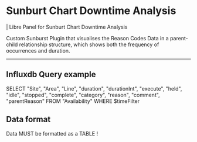 # Sunburt Chart Downtime Analysis

| Libre Panel for Sunburt Chart Downtime Analysis

Custom Sunburst Plugin that visualises the Reason Codes Data in a parent-child relationship structure, which shows both the frequency of occurrences and duration.

------

## Influxdb Query example

SELECT "Site", "Area", "Line", "duration", "durationInt", "execute", "held", "idle", "stopped", "complete", "category", "reason", "comment", "parentReason" FROM "Availability"  WHERE $timeFilter

## Data format

Data MUST be formatted as a TABLE !
